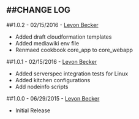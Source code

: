 ##CHANGE LOG
---

##1.0.2 - 02/15/2016 - [Levon Becker](mailto:levon.becker.github@bonusbits.com)

* Added draft cloudformation templates
* Added mediawiki env file
* Renmaed cookbook core_app to core_webapp

##1.0.1 - 02/15/2016 - [Levon Becker](mailto:levon.becker.github@bonusbits.com)

* Added serverspec integration tests for Linux
* Added kitchen configurations
* Add nodeinfo scripts

##1.0.0 - 06/29/2015 - [Levon Becker](mailto:levon.becker.github@bonusbits.com)

* Initial Release
